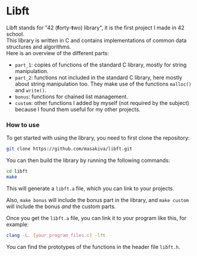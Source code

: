 # Libft

Libft stands for "42 (**f**orty-**t**wo) library", it is the first project I made in 42 school.  
This library is written in C and contains implementations of common data structures and algorithms.  
Here is an overview of the different parts:
- `part_1`: copies of functions of the standard C library, mostly for string manipulation.
- `part_2`: functions not included in the standard C library, here mostly about string manipulation too. They make use of the functions `malloc()` and `write()`.
- `bonus`: functions for chained list management.
- `custom`: other functions I added by myself (not required by the subject) because I found them useful for my other projects.

### How to use

To get started with using the library, you need to first clone the repository:

```bash
git clone https://github.com/masakiva/libft.git
```

You can then build the library by running the following commands:

```bash
cd libft
make
```

This will generate a `libft.a` file, which you can link to your projects.

Also, `make bonus` will include the bonus part in the library, and `make custom` will include the bonus *and* the custom parts.

Once you get the `libft.a` file, you can link it to your program like this, for example:
```bash
clang -L. [your_program_files.c] -lft
```

You can find the prototypes of the functions in the header file `libft.h`.
